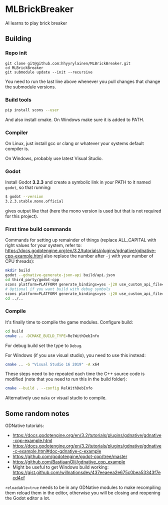 # MLBrickBreaker
AI learns to play brick breaker

## Building

### Repo init

```
git clone git@github.com:hhyyrylainen/MLBrickBreaker.git
cd MLBrickBreaker
git submodule update --init --recursive
```

You need to run the last line above whenever you pull changes that
change the submodule versions.

### Build tools

```sh
pip install scons --user
```

And also install cmake. On Windows make sure it is added to PATH.

### Compiler

On Linux, just install gcc or clang or whatever your systems default compiler is.

On Windows, probably use latest Visual Studio.

### Godot

Install Godot **3.2.3** and create a symbolic link in your PATH to it named `godot`,
so that running:

```sh
$ godot --version
3.2.3.stable.mono.official
```

gives output like that (here the mono version is used but that is not
required for this project).


### First time build commands

Commands for setting up remainder of things (replace ALL_CAPITAL with
right values for your system, refer to:
https://docs.godotengine.org/en/3.2/tutorials/plugins/gdnative/gdnative-cpp-example.html
also replace the number after `-j` with your number of CPU threads):

```sh
mkdir build
godot --gdnative-generate-json-api build/api.json
cd third_party/godot-cpp
scons platform=PLATFORM generate_bindings=yes -j20 use_custom_api_file=yes custom_api_file=../../build/api.json bits=64 target=release
# Optional if you want build with debug symbols
scons platform=PLATFORM generate_bindings=yes -j20 use_custom_api_file=yes custom_api_file=../../build/api.json bits=64 target=debug
cd ../..
```

### Compile

It's finally time to compile the game modules. 
Configure build:

```sh
cd build
cmake .. -DCMAKE_BUILD_TYPE=RelWithDebInfo
```

For debug build set the type to `Debug`.


For Windows (if you use visual studio), you need to use this instead:
```sh
cmake .. -G "Visual Studio 16 2019" -A x64
```


These steps need to be repeated each time the C++ source code is modified
(note that you need to run this in the build folder):

```sh
cmake --build . --config RelWithDebInfo
```

Alternatively use `make` or visual studio to compile.


## Some random notes

GDNative tutorials:
- https://docs.godotengine.org/en/3.2/tutorials/plugins/gdnative/gdnative-cpp-example.html
- https://docs.godotengine.org/en/3.2/tutorials/plugins/gdnative/gdnative-c-example.html#doc-gdnative-c-example
- https://github.com/godotengine/godot-cpp/tree/master
- https://github.com/BastiaanOlij/gdnative_cpp_example
- Might be useful to get Windows build working: https://gist.github.com/willnationsdev/437eeaeea2e675c0bea53343f7ecd4cf

`reloadable=true` needs to be in any GDNative modules to make
recompiling them reload them in the editor, otherwise you will be
closing and reopening the Godot editor a lot.


